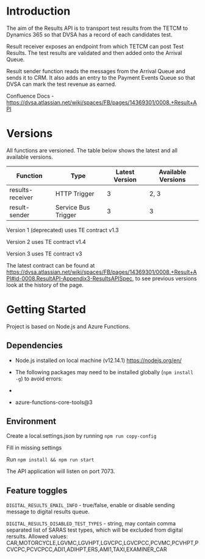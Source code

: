 # Introduction
The aim of the Results API is to transport test results from the TETCM to Dynamics 365 so that DVSA has a record of each candidates test.

Result receiver exposes an endpoint from which TETCM can post Test Results. The test results are validated and then added onto the Arrival Queue.

Result sender function reads the messages from the Arrival Queue and sends it to CRM. It also adds an entry to the Payment Events Queue so that DVSA can mark the test revenue as earned.

Confluence Docs - https://dvsa.atlassian.net/wiki/spaces/FB/pages/14369301/0008.+Result+API

# Versions

All functions are versioned. The table below shows the latest and all available versions.

|Function| Type| Latest Version | Available Versions |
|--|--|--|--|
| results-receiver | HTTP Trigger | 3 | 2, 3
| result-sender | Service Bus Trigger | 3 | 3

Version 1 (deprecated) uses TE contract v1.3

Version 2 uses TE contract v1.4

Version 3 uses TE contract v3

The latest contract can be found at https://dvsa.atlassian.net/wiki/spaces/FB/pages/14369301/0008.+Result+API#id-0008.ResultAPI-Appendix3-ResultsAPISpec, to see previous versions look at the history of the page.

# Getting Started

Project is based on Node.js and Azure Functions.

## Dependencies

- Node.js installed on local machine (v12.14.1) https://nodejs.org/en/

- The following packages may need to be installed globally (`npm install -g`) to avoid errors:
- 
- azure-functions-core-tools@3

## Environment

Create a local.settings.json by running `npm run copy-config`

Fill in missing settings

Run `npm install && npm run start`

The API application will listen on port 7073.

## Feature toggles

`DIGITAL_RESULTS_EMAIL_INFO` - true/false, enable or disable sending message to digital results queue.

`DIGITAL_RESULTS_DISABLED_TEST_TYPES` - string, may contain comma separated list of SARAS test types, which will be excluded from digital rersults. Allowed values: CAR,MOTORCYCLE,LGVMC,LGVHPT,LGVCPC,LGVCPCC,PCVMC,PCVHPT,PCVCPC,PCVCPCC,ADI1,ADIHPT,ERS,AMI1,TAXI,EXAMINER_CAR
